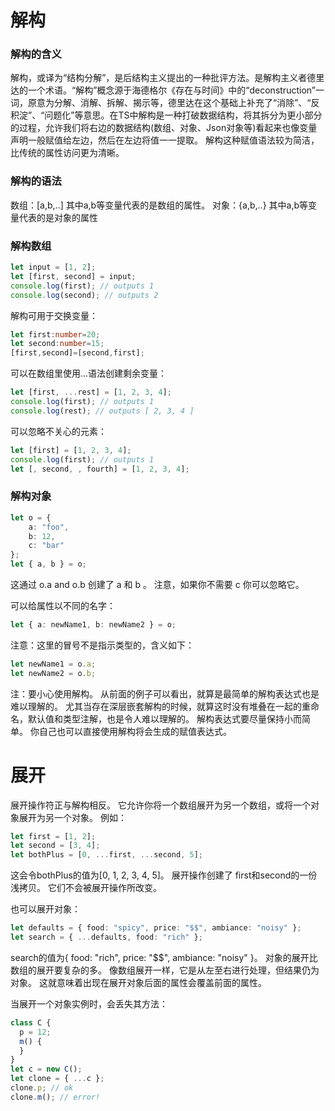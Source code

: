 # 解构

### 解构的含义

解构，或译为“结构分解”，是后结构主义提出的一种批评方法。是解构主义者德里达的一个术语。“解构”概念源于海德格尔《存在与时间》中的“deconstruction”一词，原意为分解、消解、拆解、揭示等，德里达在这个基础上补充了“消除”、“反积淀”、“问题化”等意思。在TS中解构是一种打破数据结构，将其拆分为更小部分的过程，允许我们将右边的数据结构(数组、对象、Json对象等)看起来也像变量声明一般赋值给左边，然后在左边将值一一提取。 解构这种赋值语法较为简洁，比传统的属性访问更为清晰。

### 解构的语法

数组：[a,b,..] 其中a,b等变量代表的是数组的属性。
对象：{a,b,..} 其中a,b等变量代表的是对象的属性

### 解构数组

```typeScript
let input = [1, 2];
let [first, second] = input;
console.log(first); // outputs 1
console.log(second); // outputs 2
```
解构可用于交换变量：
```typeScript
let first:number=20;
let second:number=15;
[first,second]=[second,first];
```
可以在数组里使用...语法创建剩余变量：
```typeScript
let [first, ...rest] = [1, 2, 3, 4];
console.log(first); // outputs 1
console.log(rest); // outputs [ 2, 3, 4 ]
```
可以忽略不关心的元素：
```typeScript
let [first] = [1, 2, 3, 4];
console.log(first); // outputs 1
let [, second, , fourth] = [1, 2, 3, 4];
```

### 解构对象
```typeScript
let o = {
    a: "foo",
    b: 12,
    c: "bar"
};
let { a, b } = o;
```
这通过 o.a and o.b 创建了 a 和 b 。 注意，如果你不需要 c 你可以忽略它。

可以给属性以不同的名字：
```typeScript
let { a: newName1, b: newName2 } = o;
```
注意：这里的冒号不是指示类型的，含义如下：
```typeScript
let newName1 = o.a;
let newName2 = o.b;
```
注：要小心使用解构。 从前面的例子可以看出，就算是最简单的解构表达式也是难以理解的。 尤其当存在深层嵌套解构的时候，就算这时没有堆叠在一起的重命名，默认值和类型注解，也是令人难以理解的。 解构表达式要尽量保持小而简单。 你自己也可以直接使用解构将会生成的赋值表达式。

# 展开
展开操作符正与解构相反。 它允许你将一个数组展开为另一个数组，或将一个对象展开为另一个对象。 例如：
```typeScript
let first = [1, 2];
let second = [3, 4];
let bothPlus = [0, ...first, ...second, 5];
```
这会令bothPlus的值为[0, 1, 2, 3, 4, 5]。 展开操作创建了 first和second的一份浅拷贝。 它们不会被展开操作所改变。

也可以展开对象：
```typeScript
let defaults = { food: "spicy", price: "$$", ambiance: "noisy" };
let search = { ...defaults, food: "rich" };
```
search的值为{ food: "rich", price: "$$", ambiance: "noisy" }。 对象的展开比数组的展开要复杂的多。 像数组展开一样，它是从左至右进行处理，但结果仍为对象。 这就意味着出现在展开对象后面的属性会覆盖前面的属性。 

当展开一个对象实例时，会丢失其方法：
```typeScript
class C {
  p = 12;
  m() {
  }
}
let c = new C();
let clone = { ...c };
clone.p; // ok
clone.m(); // error!
```




